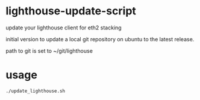 # lighthouse-update-script
update your lighthouse client for eth2 stacking

initial version to update a local git repository on ubuntu to the latest release.

path to git is set to ~/git/lighthouse

# usage
`./update_lighthouse.sh`
